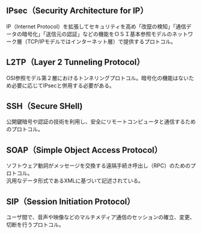 ## IPsec（Security Architecture for IP）

IP（Internet Protocol）を拡張してセキュリティを高め「改竄の検知」「通信データの暗号化」「送信元の認証」などの機能をＯＳＩ基本参照モデルのネットワーク層（TCP/IPモデルではインターネット層）で提供するプロトコル。

## L2TP（Layer 2 Tunneling Protocol）

OSI参照モデル第２層におけるトンネリングプロトコル。暗号化の機能はないため必要に応じてIPsecと併用する必要がある。

## SSH（Secure SHell)

公開鍵暗号や認証の技術を利用し、安全にリモートコンピュータと通信するためのプロトコル。

## SOAP（Simple Object Access Protocol）

ソフトウェア動詞がメッセージを交換する遠隔手続き呼出し（RPC）のためのプロトコル。<br>
汎用なデータ形式であるXMLに基づいて記述されている。

## SIP（Session Initiation Protocol）

ユーザ間で、音声や映像などのマルチメディア通信のセッションの確立、変更、切断を行うプロトコル。
